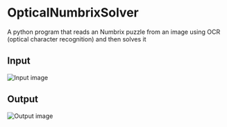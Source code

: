 # OpticalNumbrixSolver
A python program that reads an Numbrix puzzle from an image using OCR (optical character recognition) and then solves it

## Input
![Input image](https://www.puzzlesandbrains.com/puzzleimages/Hidato/0606HidatoVeryHard11and12.gif)

## Output
![Output image](https://i.imgur.com/1oQtJg0.png)
